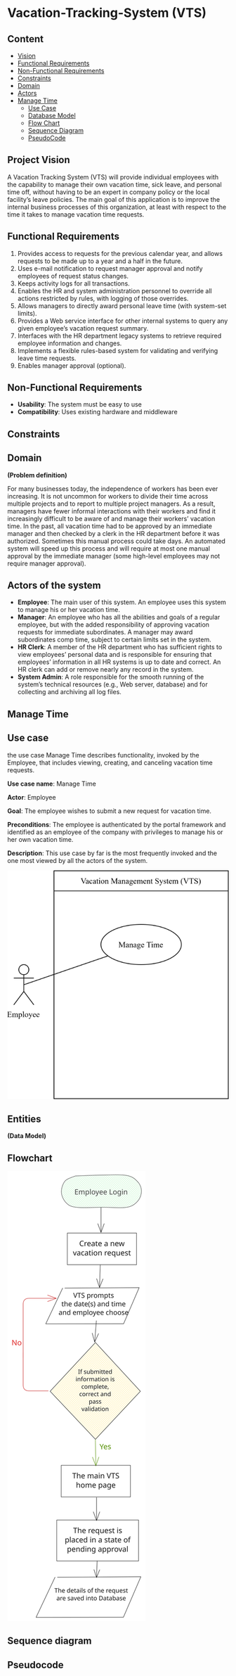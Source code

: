 # Vacation-Tracking-System (VTS)

## Content
   - [Vision](#project-vision)
   - [Functional Requirements](#functional-requirements)
   - [Non-Functional Requirements](#non-functional-requirements)
   - [Constraints](#constraints)
   - [Domain](#domain)
   - [Actors](#actors-of-the-system)
   - [Manage Time](#manage-time)
     - [Use Case](#use-case)
     - [Database Model](#entities)
     - [Flow Chart](#flowchart)
     - [Sequence Diagram](#sequence-diagram)
     - [PseudoCode](#pseudocode)
    
## Project Vision
A Vacation Tracking System (VTS) will provide individual employees with the capability to manage their own vacation time, sick leave, and personal time off, without having to be an expert in company policy or the local facility’s leave policies.
The main goal of this application is to improve the internal business processes of this organization, at least with respect to the time it takes to manage vacation time requests.
## Functional Requirements
 1. Provides access to requests for the previous calendar year, and allows requests to be made up to a year and a half in the future.
 2. Uses e-mail notification to request manager approval and notify employees of request status changes.
 3. Keeps activity logs for all transactions.
 4. Enables the HR and system administration personnel to override all actions restricted by rules, with logging of those overrides.
 5. Allows managers to directly award personal leave time (with system-set limits).
 6. Provides a Web service interface for other internal systems to query any given employee’s vacation request summary.
 7. Interfaces with the HR department legacy systems to retrieve required employee information and changes.
 8. Implements a flexible rules-based system for validating and verifying leave time requests.
 9. Enables manager approval (optional).



 



## Non-Functional Requirements
- **Usability**: The system must be easy to use
- **Compatibility**: Uses existing hardware and middleware

## Constraints

## Domain 
**(Problem definition)**

For many businesses today, the independence of workers has been ever increasing. 
It is not uncommon for workers to divide their time across multiple projects and to report to multiple project managers. 
As a result, managers have fewer informal interactions with their workers and find it
increasingly difficult to be aware of and manage their workers’ vacation time.
In the past, all vacation time had to be approved by an immediate manager and then checked by a clerk in the HR department before it was authorized. Sometimes this manual process could take days. An automated system will speed up this process and will require at most one manual approval by the immediate manager (some high-level employees may not require manager approval).

## Actors of the system
- **Employee**: The main user of this system. An employee uses this system to manage his or her vacation time.
- **Manager**: An employee who has all the abilities and goals of a regular employee, but with the added responsibility of approving vacation requests for immediate subordinates. A manager may award subordinates comp time, subject to certain limits set in the system.
- **HR Clerk**: A member of the HR department who has sufficient rights to view employees’ personal data and is responsible for ensuring that employees’ information in all HR systems is up to date and correct. An HR clerk can add or remove nearly any record in the system.
- **System Admin**: A role responsible for the smooth running of the system’s technical resources (e.g., Web server, database) and for collecting and archiving all log files.

## Manage Time

## Use case
the use case Manage Time describes functionality, invoked by the Employee, that includes viewing, creating, and canceling vacation time requests.

**Use case name**: Manage Time

**Actor**: Employee

**Goal**: The employee wishes to submit a new request for vacation time.

**Preconditions**: The employee is authenticated by the portal framework and
identified as an employee of the company with privileges to manage his or her
own vacation time.

**Description**: This use case by far is the most frequently invoked and the one most
viewed by all the actors of the system. 

![Manage Time Use Case](https://github.com/MariamSalamah/Vacation-Tracking-System/blob/main/Use%20Case.drawio.svg)

## Entities 
**(Data Model)**

## Flowchart 
![Creat Request Flowchart](https://github.com/MariamSalamah/Vacation-Tracking-System/blob/main/Create%20Request%20FlowChart.svg)

## Sequence diagram

## Pseudocode
